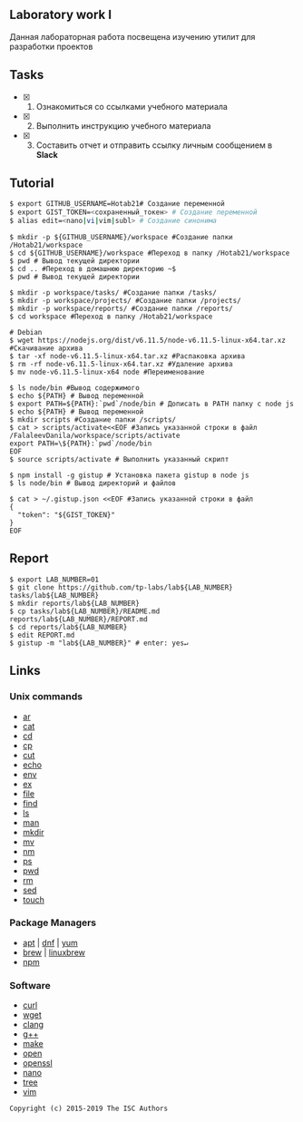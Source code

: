## Laboratory work I

Данная лабораторная работа посвещена изучению утилит для разработки проектов

## Tasks

- [x] 1. Ознакомиться со ссылками учебного материала
- [x] 2. Выполнить инструкцию учебного материала
- [x] 3. Составить отчет и отправить ссылку личным сообщением в **Slack**

## Tutorial

```bash
$ export GITHUB_USERNAME=Hotab21# Создание переменной
$ export GIST_TOKEN=<сохраненный_токен> # Создание переменной
$ alias edit=<nano|vi|vim|subl> # Создание синонима
```

```ShellSession
$ mkdir -p ${GITHUB_USERNAME}/workspace #Создание папки /Hotab21/workspace
$ cd ${GITHUB_USERNAME}/workspace #Переход в папку /Hotab21/workspace
$ pwd # Вывод текущей директории
$ cd .. #Переход в домашнюю директорию ~$
$ pwd # Вывод текущей директории
```

```ShellSession
$ mkdir -p workspace/tasks/ #Создание папки /tasks/
$ mkdir -p workspace/projects/ #Создание папки /projects/
$ mkdir -p workspace/reports/ #Создание папки /reports/ 
$ cd workspace #Переход в папку /Hotab21/workspace
```

```ShellSession
# Debian
$ wget https://nodejs.org/dist/v6.11.5/node-v6.11.5-linux-x64.tar.xz #Скачивание архива
$ tar -xf node-v6.11.5-linux-x64.tar.xz #Распаковка архива
$ rm -rf node-v6.11.5-linux-x64.tar.xz #Удаление архива
$ mv node-v6.11.5-linux-x64 node #Переименование 
```

```ShellSession
$ ls node/bin #Вывод содержимого
$ echo ${PATH} # Вывод переменной
$ export PATH=${PATH}:`pwd`/node/bin # Дописать в PATH папку с node js
$ echo ${PATH} # Вывод переменной
$ mkdir scripts #Создание папки /scripts/
$ cat > scripts/activate<<EOF #Запись указанной строки в файл /FalaleevDanila/workspace/scripts/activate
export PATH=\${PATH}:`pwd`/node/bin
EOF
$ source scripts/activate # Выполнить указанный скрипт
```

```ShellSession
$ npm install -g gistup # Установка пакета gistup в node js
$ ls node/bin # Вывод директорий и файлов
```

```ShellSession
$ cat > ~/.gistup.json <<EOF #Запись указанной строки в файл
{
  "token": "${GIST_TOKEN}"
}
EOF
```

## Report

```ShellSession
$ export LAB_NUMBER=01
$ git clone https://github.com/tp-labs/lab${LAB_NUMBER} tasks/lab${LAB_NUMBER}
$ mkdir reports/lab${LAB_NUMBER}
$ cp tasks/lab${LAB_NUMBER}/README.md reports/lab${LAB_NUMBER}/REPORT.md
$ cd reports/lab${LAB_NUMBER}
$ edit REPORT.md
$ gistup -m "lab${LAB_NUMBER}" # enter: yes↵
```

## Links

### Unix commands

- [ar](https://en.wikipedia.org/wiki/Ar_(Unix))
- [cat](https://en.wikipedia.org/wiki/Cat_(Unix))
- [cd](https://en.wikipedia.org/wiki/Cd_(command))
- [cp](https://en.wikipedia.org/wiki/Cp_(Unix))
- [cut](https://en.wikipedia.org/wiki/Cut_(Unix))
- [echo](https://en.wikipedia.org/wiki/Echo_(command))
- [env](https://en.wikipedia.org/wiki/Env_(shell))
- [ex](https://en.wikipedia.org/wiki/Ex_(editor))
- [file](https://en.wikipedia.org/wiki/File_(command))
- [find](https://en.wikipedia.org/wiki/Find)
- [ls](https://en.wikipedia.org/wiki/Ls)
- [man](https://en.wikipedia.org/wiki/Man_page)
- [mkdir](https://en.wikipedia.org/wiki/Mkdir)
- [mv](https://en.wikipedia.org/wiki/Mv)
- [nm](https://en.wikipedia.org/wiki/Nm_(Unix))
- [ps](https://en.wikipedia.org/wiki/Ps_(Unix))
- [pwd](https://en.wikipedia.org/wiki/Pwd)
- [rm](https://en.wikipedia.org/wiki/Rm_(Unix))
- [sed](https://en.wikipedia.org/wiki/Sed)
- [touch](https://en.wikipedia.org/wiki/Touch_(Unix))

### Package Managers

- [apt](http://help.ubuntu.ru/wiki/apt) | [dnf](https://en.wikipedia.org/wiki/DNF_(software)) | [yum](https://fedoraproject.org/wiki/Yum/ru)
- [brew](https://brew.sh) | [linuxbrew](http://linuxbrew.sh)
- [npm](https://docs.npmjs.com)

### Software

- [curl](https://www.gitbook.com/book/bagder/everything-curl/details)
- [wget](https://www.gnu.org/software/wget/manual/wget.pdf)
- [clang](https://clang.llvm.org)
- [g++](https://gcc.gnu.org/onlinedocs/gcc-4.0.2/gcc/G_002b_002b-and-GCC.html)
- [make](https://en.wikipedia.org/wiki/Make_(software))
- [open](https://developer.apple.com/legacy/library/documentation/Darwin/Reference/ManPages/man1/open.1.html)
- [openssl](https://www.openssl.org)
- [nano](https://www.nano-editor.org)
- [tree](https://linux.die.net/man/1/tree)
- [vim](http://www.vim.org)

```
Copyright (c) 2015-2019 The ISC Authors
```

